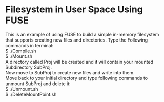 Filesystem in User Space Using FUSE
=======================================

This is an example of using FUSE to build a simple in-memory filesystem that supports creating new files and directories.
Type the Following commands in terminal: \
$ ./Compile.sh \
$ ./Mount.sh \
A directory called Proj will be created and it will contain your mounted Subdirectory SubProj. \
Now move to SubProj to create new files and write into them. \
Move back to your initial directory and type following commands to unmount SubProj and delete it: \
$ ./Unmount.sh \
$ ./DeleteMountPoint.sh
